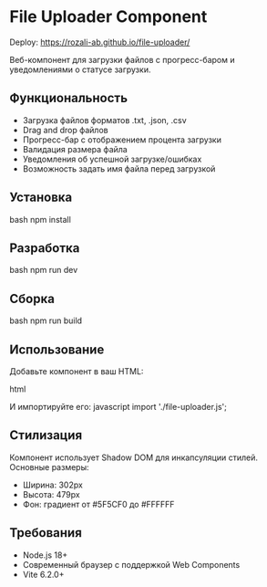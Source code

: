 ﻿# File Uploader Component

 Deploy: https://rozali-ab.github.io/file-uploader/

Веб-компонент для загрузки файлов с прогресс-баром и уведомлениями о статусе загрузки.

## Функциональность

- Загрузка файлов форматов .txt, .json, .csv
- Drag and drop файлов
- Прогресс-бар с отображением процента загрузки
- Валидация размера файла
- Уведомления об успешной загрузке/ошибках
- Возможность задать имя файла перед загрузкой

## Установка
bash
npm install

## Разработка
bash
npm run dev

## Сборка
bash
npm run build


## Использование

Добавьте компонент в ваш HTML:

html
<file-uploader></file-uploader>

И импортируйте его:
javascript
import './file-uploader.js';

## Стилизация

Компонент использует Shadow DOM для инкапсуляции стилей. Основные размеры:
- Ширина: 302px
- Высота: 479px
- Фон: градиент от #5F5CF0 до #FFFFFF

## Требования

- Node.js 18+
- Современный браузер с поддержкой Web Components
- Vite 6.2.0+
